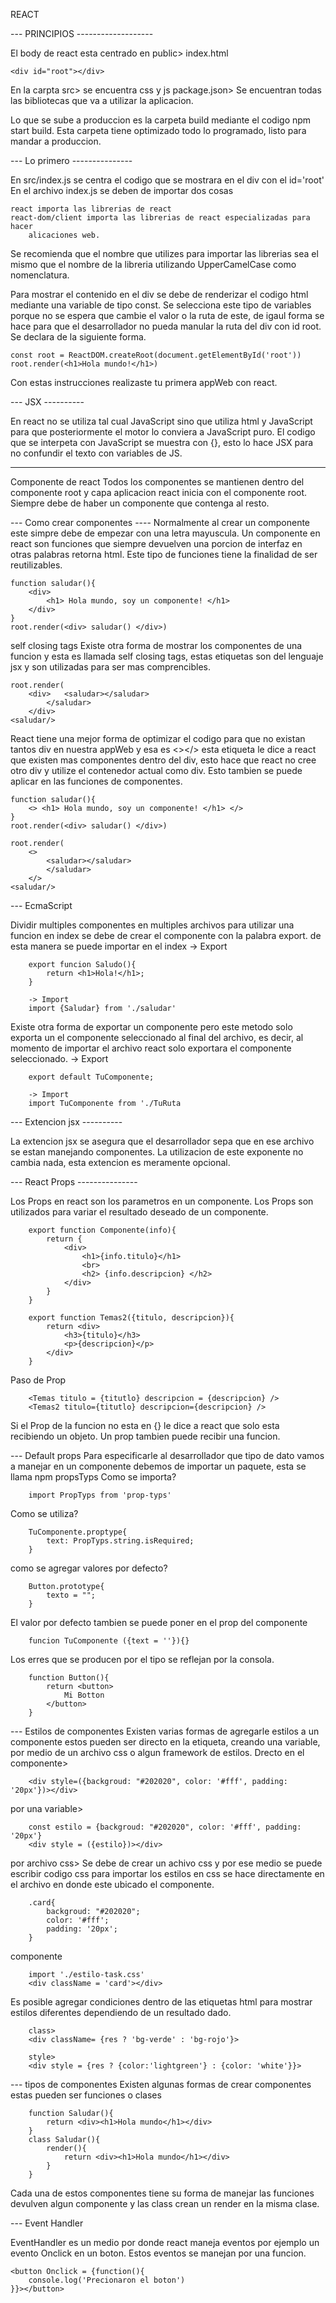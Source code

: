 REACT

--- PRINCIPIOS -------------------

El body de react esta centrado en public> index.html

    <div id="root"></div>
En la carpta src> se encuentra css y js
package.json> Se encuentran todas las bibliotecas que va a utilizar
la aplicacion.


Lo que se sube a produccion es la carpeta build mediante el codigo
npm start build.
Esta carpeta tiene optimizado todo lo programado, listo para 
mandar a produccion.


--- Lo primero ---------------


En src/index.js se centra el codigo que se mostrara en el div con el id='root'
En el archivo index.js se deben de importar dos cosas

	react importa las librerias de react
	react-dom/client importa las librerias de react especializadas para hacer
		alicaciones web.
Se recomienda que el nombre que utilizes para importar las librerias sea el mismo
que el nombre de la libreria utilizando UpperCamelCase como nomenclatura.

Para mostrar el contenido en el div se debe de renderizar el codigo html mediante
una variable de tipo const. Se selecciona este tipo de variables porque no se espera
que cambie el valor o la ruta de este, de igaul forma se hace para que el desarrollador
no pueda manular la ruta del div con id root.
Se declara de la siguiente forma.

	const root = ReactDOM.createRoot(document.getElementById('root'))
	root.render(<h1>Hola mundo!</h1>)
Con estas instrucciones realizaste tu primera appWeb con react.


--- JSX ----------


En react no se utiliza tal cual JavaScript sino que utiliza html y JavaScript para 
que posteriormente el motor lo conviera a JavaScript puro.
El codigo que se interpeta con JavaScript se muestra con {}, esto lo hace JSX para no
confundir el texto con variables de JS.


-----------------


Componente de react
Todos los componentes se mantienen dentro del componente root y capa aplicacion
react inicia con el componente root.
Siempre debe de haber un componente que contenga al resto.


--- Como crear componentes ----
Normalmente al crear un componente este simpre debe de empezar
con una letra mayuscula.
Un componente en react son funciones que siempre devuelven una porcion de interfaz
en otras palabras retorna html. Este tipo de funciones tiene la finalidad de ser
reutilizables.

    function saludar(){
    	<div>
    		<h1> Hola mundo, soy un componente! </h1>
    	</div>
    }
    root.render(<div> saludar() </div>)
self closing tags
Existe otra forma de mostrar los componentes de una funcion y esta es llamada self closing
tags, estas etiquetas son del lenguaje jsx y son utilizadas para ser mas comprencibles.

    root.render(
    	<div>	<saludar></saludar>
    		</saludar>
    	</div>
    <saludar/>
React tiene una mejor forma de optimizar el codigo para que no existan tantos div en
nuestra appWeb y esa es <></> esta etiqueta le dice a react que existen mas componentes
dentro del div, esto hace que react no cree otro div y utilize el contenedor actual como
div.
Esto tambien se puede aplicar en las funciones de componentes.

    function saludar(){
    	<> <h1> Hola mundo, soy un componente! </h1> </>
    }
    root.render(<div> saludar() </div>)
	
    root.render(
    	<>	
    		<saludar></saludar>
    		</saludar>
    	</>
    <saludar/>

--- EcmaScript

Dividir multiples componentes en multiples archivos
para utilizar una funcion en index se debe de crear el 
componente con la palabra export. de esta manera se puede importar en el index
		-> Export
  
		export funcion Saludo(){
			return <h1>Hola!</h1>;
		}

		-> Import
		import {Saludar} from './saludar'
Existe otra forma de exportar un componente pero este metodo solo exporta un el 
componente seleccionado al final del archivo, es decir, al momento de importar el archivo 
react solo exportara el componente seleccionado.
		-> Export
  
		export default TuComponente;

		-> Import
		import TuComponente from './TuRuta

--- Extencion jsx ----------

La extencion jsx se asegura que el desarrollador sepa que en ese archivo se estan manejando componentes.
La utilizacion de este exponente no cambia nada, esta extencion es meramente opcional.

--- React Props ---------------

Los Props en react son los parametros en un componente.
Los Props son utilizados para variar el resultado deseado de un componente.

		export function Componente(info){
			return {
				<div>
					<h1>{info.titulo}</h1>
					<br>
					<h2> {info.descripcion} </h2>
				</div>
			}
		}

		export function Temas2({titulo, descripcion}){
			return <div>
				<h3>{titulo}</h3>
				<p>{descripcion}</p>
			</div> 
		}

Paso de Prop 

        <Temas titulo = {titutlo} descripcion = {descripcion} />
        <Temas2 titulo={titutlo} descripcion={descripcion} />

Si el Prop de la funcion no esta en {} le dice a react que solo esta recibiendo un objeto. 
Un prop tambien puede recibir una funcion.

--- Default props
Para especificarle al desarrollador que tipo de dato vamos a manejar en un componente debemos
 de importar un paquete, esta se llama npm propsTyps
Como se importa?

		import PropTyps from 'prop-typs'
Como se utiliza?

		TuComponente.proptype{
			text: PropTyps.string.isRequired;
		}
como se agregar valores por defecto?

		Button.prototype{
			texto = "";
		}
El valor por defecto tambien se puede poner en el prop del componente 

		funcion TuComponente ({text = ''}){}
Los erres que se producen por el tipo se reflejan por la consola.

		function Button(){
			return <button>
				Mi Botton
			</button>
		}

--- Estilos de componentes
Existen varias formas de agregarle estilos a un componente estos pueden ser directo en la etiqueta,
 creando una variable, por medio de un archivo css o algun framework de estilos.
Drecto en el componente>

		<div style=({backgroud: "#202020", color: '#fff', padding: '20px'})></div>
por una variable>

		const estilo = {backgroud: "#202020", color: '#fff', padding: '20px'}
		<div style = ({estilo})></div>
por archivo css>
Se debe de crear un achivo css y por ese medio se puede escribir codigo css
para importar los estilos en css se hace directamente en el archivo en donde este ubicado el
componente.

		.card{
			backgroud: "#202020";
			color: '#fff';
			padding: '20px';
		}
componente 

		import './estilo-task.css'
		<div className = 'card'></div>

Es posible agregar condiciones dentro de las etiquetas html para mostrar estilos diferentes
dependiendo de un resultado dado.

		class>
		<div className= {res ? 'bg-verde' : 'bg-rojo'}>

		style>
		<div style = {res ? {color:'lightgreen'} : {color: 'white'}}>
--- tipos de componentes
Existen algunas formas de crear componentes estas pueden ser funciones o clases

		function Saludar(){
			return <div><h1>Hola mundo</h1></div>
		}
		class Saludar(){
			render(){
				return <div><h1>Hola mundo</h1></div>
			}
		}

Cada una de estos componentes tiene su forma de manejar las funciones devulven algun componente y las class crean un render en la misma clase.

--- Event Handler

EventHandler es un medio por donde react maneja eventos por ejemplo un evento Onclick en un boton. Estos eventos se manejan por una funcion.

	<button Onclick = {function(){
		console.log('Precionaron el boton')
	}}></button>


